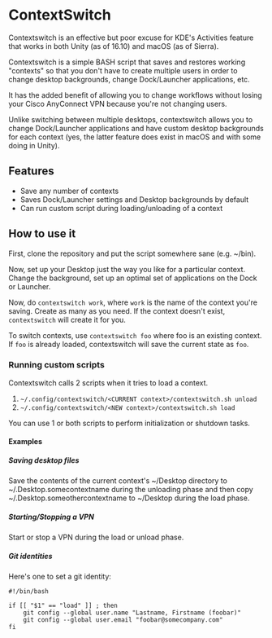 # ContextSwitch

Contextswitch is an effective but poor excuse for KDE's Activities feature that works in both Unity (as of 16.10) and macOS (as of Sierra).

Contextswitch is a simple BASH script that saves and restores working "contexts" so that you don't have to create multiple users in order to change desktop backgrounds, change Dock/Launcher applications, etc.

It has the added benefit of allowing you to change workflows without losing your Cisco AnyConnect VPN because you're not changing users.

Unlike switching between multiple desktops, contextswitch allows you to change Dock/Launcher applications and have custom desktop backgrounds for each context (yes, the latter feature does exist in macOS and with some doing in Unity).

## Features

+ Save any number of contexts
+ Saves Dock/Launcher settings and Desktop backgrounds by default
+ Can run custom script during loading/unloading of a context

## How to use it

First, clone the repository and put the script somewhere sane (e.g. ~/bin).

Now, set up your Desktop just the way you like for a particular context. Change the background, set up an optimal set of applications on the Dock or Launcher.

Now, do `contextswitch work`, where `work` is the name of the context you're saving. Create as many as you need. If the context doesn't exist, `contextswitch` will create it for you.

To switch contexts, use `contextswitch foo` where foo is an existing context. If `foo` is already loaded, contextswitch will save the current state as `foo`.

### Running custom scripts

Contextswitch calls 2 scripts when it tries to load a context.

1. `~/.config/contextswitch/<CURRENT context>/contextswitch.sh unload`
2. `~/.config/contextswitch/<NEW context>/contextswitch.sh load`

You can use 1 or both scripts to perform initialization or shutdown tasks.

#### Examples

##### Saving desktop files

Save the contents of the current context's ~/Desktop directory to ~/.Desktop.somecontextname during the unloading phase and then copy ~/.Desktop.someothercontextname to ~/Desktop during the load phase.

##### Starting/Stopping a VPN

Start or stop a VPN during the load or unload phase.

##### Git identities

Here's one to set a git identity:

```
#!/bin/bash

if [[ "$1" == "load" ]] ; then
	git config --global user.name "Lastname, Firstname (foobar)"
	git config --global user.email "foobar@somecompany.com"
fi
```

